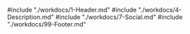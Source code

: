 #include "./workdocs/1-Header.md"
#include "./workdocs/4-Description.md"
#include "./workdocs/7-Social.md"
#include "./workdocs/99-Footer.md"

